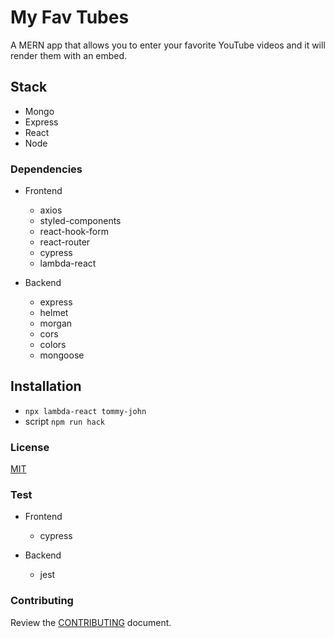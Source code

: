 # My Fav Tubes

A MERN app that allows you to enter your favorite YouTube videos and it will render them with an embed.

## Stack

- Mongo
- Express
- React
- Node

### Dependencies

- Frontend

  - axios
  - styled-components
  - react-hook-form
  - react-router
  - cypress
  - lambda-react
  

- Backend

  - express
  - helmet
  - morgan
  - cors
  - colors
  - mongoose

## Installation

- `npx lambda-react tommy-john`
- script `npm run hack`

### License

[MIT](https://github.com/jlpanetta1681/my-fav-tubes/blob/master/LICENSE) 

### Test

- Frontend
  - cypress

- Backend
  - jest

### Contributing
Review the [CONTRIBUTING](https://github.com/jlpanetta1681/my-fav-tubes/blob/master/CONTRIBUTING.md) document.
